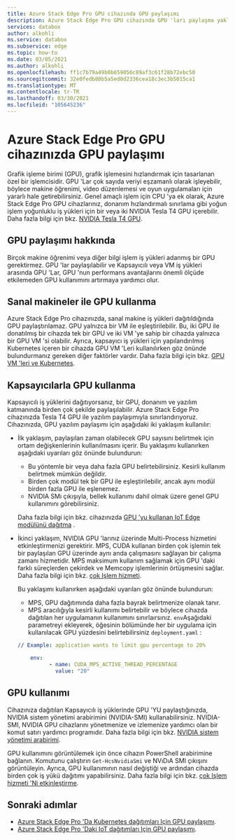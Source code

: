 ```yaml
---
title: Azure Stack Edge Pro GPU cihazında GPU paylaşımı
description: Azure Stack Edge Pro GPU cihazında GPU 'ları paylaşma yaklaşımlarını açıklar.
services: databox
author: alkohli
ms.service: databox
ms.subservice: edge
ms.topic: how-to
ms.date: 03/05/2021
ms.author: alkohli
ms.openlocfilehash: ff1c7b79a49b0b659056c89af3c61f28b72ebc50
ms.sourcegitcommit: 32e0fedb80b5a5ed0d2336cea18c3ec3b5015ca1
ms.translationtype: MT
ms.contentlocale: tr-TR
ms.lasthandoff: 03/30/2021
ms.locfileid: "105645236"
---
```

# <a name="gpu-sharing-on-your-azure-stack-edge-pro-gpu-device"></a>Azure Stack Edge Pro GPU cihazınızda GPU paylaşımı

Grafik işleme birimi (GPU), grafik işlemesini hızlandırmak için tasarlanan özel bir işlemcisidir. GPU 'Lar çok sayıda veriyi eşzamanlı olarak işleyebilir, böylece makine öğrenimi, video düzenlemesi ve oyun uygulamaları için yararlı hale getirebilirsiniz. Genel amaçlı işlem için CPU 'ya ek olarak, Azure Stack Edge Pro GPU cihazlarınız, donanım hızlandırmalı sınırlama gibi yoğun işlem yoğunluklu iş yükleri için bir veya iki NVIDIA Tesla T4 GPU içerebilir. Daha fazla bilgi için bkz. [NVIDIA Tesla T4 GPU](https://www.nvidia.com/en-us/data-center/tesla-t4/).


## <a name="about-gpu-sharing"></a>GPU paylaşımı hakkında

Birçok makine öğrenimi veya diğer bilgi işlem iş yükleri adanmış bir GPU gerektirmez. GPU 'lar paylaşılabilir ve Kapsayıcılı veya VM iş yükleri arasında GPU 'Lar, GPU 'nun performans avantajlarını önemli ölçüde etkilemeden GPU kullanımını artırmaya yardımcı olur.  

## <a name="using-gpu-with-vms"></a>Sanal makineler ile GPU kullanma

Azure Stack Edge Pro cihazınızda, sanal makine iş yükleri dağıtıldığında GPU paylaştırılamaz. GPU yalnızca bir VM ile eşleştirilebilir. Bu, iki GPU ile donatılmış bir cihazda tek bir GPU ve iki VM 'ye sahip bir cihazda yalnızca bir GPU VM 'si olabilir. Ayrıca, kapsayıcı iş yükleri için yapılandırılmış Kubernetes içeren bir cihazda GPU VM 'Leri kullanılırken göz önünde bulundurmanız gereken diğer faktörler vardır. Daha fazla bilgi için bkz. [GPU VM 'leri ve Kubernetes](azure-stack-edge-gpu-deploy-gpu-virtual-machine.md#gpu-vms-and-kubernetes).


## <a name="using-gpu-with-containers"></a>Kapsayıcılarla GPU kullanma

Kapsayıcılı iş yüklerini dağıtıyorsanız, bir GPU, donanım ve yazılım katmanında birden çok şekilde paylaşılabilir. Azure Stack Edge Pro cihazınızda Tesla T4 GPU ile yazılım paylaşımıyla sınırlandırıyoruz. Cihazınızda, GPU yazılım paylaşımı için aşağıdaki iki yaklaşım kullanılır: 

- İlk yaklaşım, paylaşılan zaman olabilecek GPU sayısını belirtmek için ortam değişkenlerinin kullanılmasını içerir. Bu yaklaşımı kullanırken aşağıdaki uyarıları göz önünde bulundurun:

    - Bu yöntemle bir veya daha fazla GPU belirtebilirsiniz. Kesirli kullanım belirtmek mümkün değildir.
    - Birden çok modül tek bir GPU ile eşleştirilebilir, ancak aynı modül birden fazla GPU ile eşlenemez.
    - NVIDIA SMı çıkışıyla, bellek kullanımı dahil olmak üzere genel GPU kullanımını görebilirsiniz.
    
    Daha fazla bilgi için bkz. cihazınızda [GPU 'yu kullanan IoT Edge modülünü dağıtma](azure-stack-edge-gpu-configure-gpu-modules.md) .

- İkinci yaklaşım, NVIDIA GPU 'larınız üzerinde Multi-Process hizmetini etkinleştirmenizi gerektirir. MPS, CUDA kullanan birden çok işlemin tek bir paylaşılan GPU üzerinde aynı anda çalışmasını sağlayan bir çalışma zamanı hizmetidir. MPS maksimum kullanım sağlamak için GPU 'daki farklı süreçlerden çekirdek ve Memcopy işlemlerinin örtüşmesini sağlar. Daha fazla bilgi için bkz. [çok Işlem hizmeti](https://docs.nvidia.com/deploy/pdf/CUDA_Multi_Process_Service_Overview.pdf).

    Bu yaklaşımı kullanırken aşağıdaki uyarıları göz önünde bulundurun:
    
    - MPS, GPU dağıtımında daha fazla bayrak belirtmenize olanak tanır.
    - MPS aracılığıyla kesirli kullanımı belirtebilir ve böylece cihazda dağıtılan her uygulamanın kullanımını sınırlaırsınız. `env`Aşağıdaki parametreyi ekleyerek, öğesinin bölümünde her bir uygulama için kullanılacak GPU yüzdesini belirtebilirsiniz `deployment.yaml` : 

    ```yml
    // Example: application wants to limit gpu percentage to 20%
    
        env:
              - name: CUDA_MPS_ACTIVE_THREAD_PERCENTAGE 
                value: "20"    
    ```

## <a name="gpu-utilization"></a>GPU kullanımı
 
Cihazınıza dağıtılan Kapsayıcılı iş yüklerinde GPU 'YU paylaştığınızda, NVIDIA sistem yönetimi arabirimini (NVIDIA-SMI) kullanabilirsiniz. NVIDIA-SMI, NVIDIA GPU cihazlarını yönetmenize ve izlemenize yardımcı olan bir komut satırı yardımcı programıdır. Daha fazla bilgi için bkz. [NVIDIA sistem yönetimi arabirimi](https://developer.nvidia.com/nvidia-system-management-interface).

GPU kullanımını görüntülemek için önce cihazın PowerShell arabirimine bağlanın. Komutunu çalıştırın `Get-HcsNvidiaSmi` ve NVıDıA SMI çıkışını görüntüleyin. Ayrıca, GPU kullanımının nasıl değiştiği ve ardından cihazda birden çok iş yükü dağıtımı yapabilirsiniz. Daha fazla bilgi için bkz. [çok Işlem hizmeti 'Ni etkinleştirme](azure-stack-edge-gpu-connect-powershell-interface.md#enable-multi-process-service-mps).


## <a name="next-steps"></a>Sonraki adımlar

- [Azure Stack Edge Pro 'Da Kubernetes dağıtımları Için GPU paylaşımı](azure-stack-edge-gpu-deploy-kubernetes-gpu-sharing.md).
- [Azure Stack Edge Pro 'Daki IoT dağıtımları Için GPU paylaşımı](azure-stack-edge-gpu-deploy-iot-edge-gpu-sharing.md).
